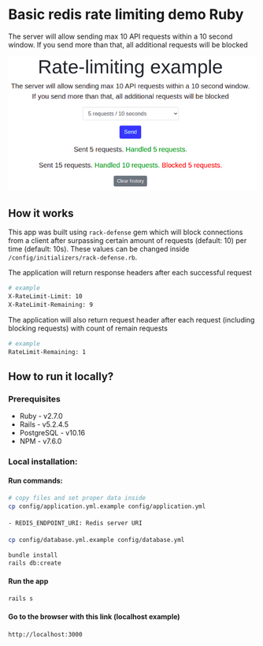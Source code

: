 # Basic redis rate limiting demo Ruby

The server will allow sending max 10 API requests within a 10 second window. If you send more than that, all additional requests will be blocked

![How it works](./public/example.png)

## How it works
This app was built using `rack-defense` gem which will block connections from a client after surpassing certain amount of requests (default: 10) per time (default: 10s). 
These values can be changed inside `/config/initializers/rack-defense.rb`.

The application will return response headers after each successful request

```sh
# example
X-RateLimit-Limit: 10
X-RateLimit-Remaining: 9
```

The application will also return request header after each request (including blocking requests) with count of remain requests

```sh
# example
RateLimit-Remaining: 1
```

## How to run it locally?

### Prerequisites

- Ruby - v2.7.0
- Rails - v5.2.4.5
- PostgreSQL - v10.16
- NPM - v7.6.0

### Local installation:

#### Run commands:

```sh
# copy files and set proper data inside
cp config/application.yml.example config/application.yml

- REDIS_ENDPOINT_URI: Redis server URI

cp config/database.yml.example config/database.yml
```

```sh
bundle install
rails db:create
```

#### Run the app

```sh
rails s 
```

#### Go to the browser with this link (localhost example)

```sh
http://localhost:3000
```